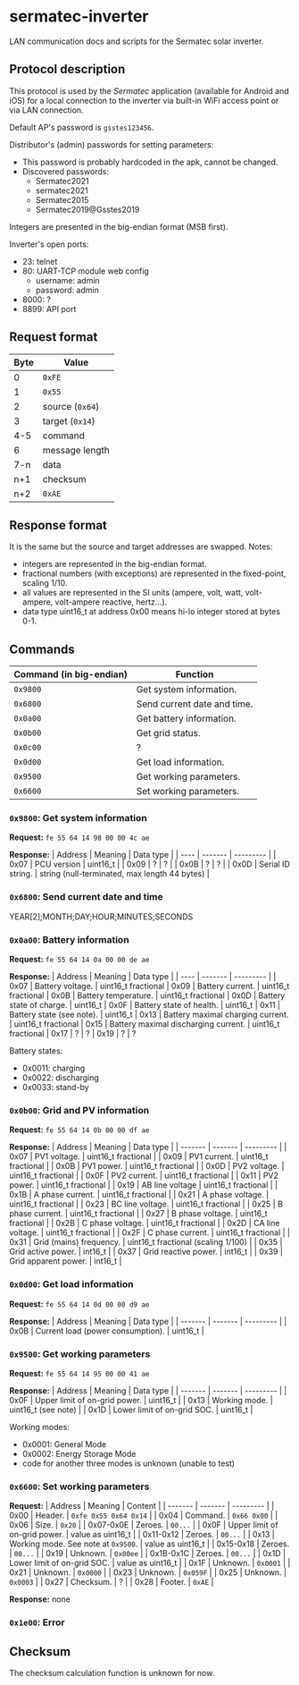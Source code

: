 # sermatec-inverter
LAN communication docs and scripts for the Sermatec solar inverter.

## Protocol description
This protocol is used by the *Sermatec* application (available for Android and iOS) for a local connection to the inverter via built-in WiFi access point or via LAN connection.

Default AP's password is `gsstes123456`.

Distributor's (admin) passwords for setting parameters:
- This password is probably hardcoded in the apk, cannot be changed.
- Discovered passwords:
    - Sermatec2021
    - sermatec2021
    - Sermatec2015
    - Sermatec2019@Gsstes2019

Integers are presented in the big-endian format (MSB first).

Inverter's open ports:
- 23: telnet
- 80: UART-TCP module web config
    - username: admin
    - password: admin
- 8000: ?
- 8899: API port

## Request format
| Byte | Value |
| ---- | ----- |
| 0    | `0xFE`  |
| 1    | `0x55`  |
| 2    | source (`0x64`) |
| 3    | target (`0x14`) |
| 4-5  | command |
| 6    | message length |
| 7-n  | data |
| n+1  | checksum |
| n+2  | `0xAE` |

## Response format
It is the same but the source and target addresses are swapped.
Notes: 
- integers are represented in the big-endian format.
- fractional numbers (with exceptions) are represented in the fixed-point, scaling 1/10.
- all values are represented in the SI units (ampere, volt, watt, volt-ampere, volt-ampere reactive, hertz...).
- data type uint16_t at address 0x00 means hi-lo integer stored at bytes 0-1.

## Commands
| Command (in big-endian) | Function |
| ----------------------- | -------- |
| `0x9800`                | Get system information.
| `0x6800`                | Send current date and time. |
| `0x0a00` | Get battery information. |
| `0x0b00` | Get grid status. |
| `0x0c00` | ? |
| `0x0d00` | Get load information. |
| `0x9500` | Get working parameters. |
| `0x6600` | Set working parameters. |

### **`0x9800`: Get system information**
**Request:** `fe 55 64 14 98 00 00 4c ae`

**Response:**
| Address | Meaning | Data type |
| ----    | ------- | --------- |
| 0x07 | PCU version | uint16_t |
| 0x09 | ? | ? |
| 0x0B | ? | ? |
| 0x0D | Serial ID string. | string (null-terminated, max length 44 bytes) |

### **`0x6800`: Send current date and time**
YEAR[2];MONTH;DAY;HOUR;MINUTES;SECONDS

### **`0x0a00`: Battery information**
**Request:** `fe 55 64 14 0a 00 00 de ae`

**Response:**
| Address | Meaning | Data type |
| ---- | ------- | --------- |
| 0x07 | Battery voltage. | uint16_t fractional
| 0x09 | Battery current. | uint16_t fractional
| 0x0B | Battery temperature. | uint16_t fractional
| 0x0D | Battery state of charge. | uint16_t
| 0x0F | Battery state of health. | uint16_t
| 0x11 | Battery state (see note). | uint16_t
| 0x13 | Battery maximal charging current. | uint16_t fractional
| 0x15 | Battery maximal discharging current. | uint16_t fractional
| 0x17 | ? | ?
| 0x19 | ? | ?

Battery states:
- 0x0011: charging
- 0x0022: discharging
- 0x0033: stand-by

### **`0x0b00`: Grid and PV information**
**Request:** `fe 55 64 14 0b 00 00 df ae`

**Response:**
| Address | Meaning | Data type |
| ------- | ------- | --------- |
| 0x07 | PV1 voltage. | uint16_t fractional |
| 0x09 | PV1 current. | uint16_t fractional |
| 0x0B | PV1 power. | uint16_t fractional |
| 0x0D | PV2 voltage. | uint16_t fractional |
| 0x0F | PV2 current. | uint16_t fractional |
| 0x11 | PV2 power. | uint16_t fractional |
| 0x19 | AB line voltage | uint16_t fractional |
| 0x1B | A phase current. | uint16_t fractional |
| 0x21 | A phase voltage. | uint16_t fractional |
| 0x23 | BC line voltage. | uint16_t fractional |
| 0x25 | B phase current. | uint16_t fractional |
| 0x27 | B phase voltage. | uint16_t fractional |
| 0x2B | C phase voltage. | uint16_t fractional |
| 0x2D | CA line voltage. | uint16_t fractional |
| 0x2F | C phase current. | uint16_t fractional |
| 0x31 | Grid (mains) frequency. | uint16_t fractional (scaling 1/100) |
| 0x35 | Grid active power. | int16_t |
| 0x37 | Grid reactive power. | int16_t |
| 0x39 | Grid apparent power. | int16_t |

### **`0x0d00`: Get load information**
**Request:** `fe 55 64 14 0d 00 00 d9 ae`

**Response:**
| Address | Meaning | Data type |
| ------- | ------- | --------- |
| 0x0B | Current load (power consumption). | uint16_t |

### **`0x9500`: Get working parameters**
**Request:** `fe 55 64 14 95 00 00 41 ae`

**Response:**
| Address | Meaning | Data type |
| ------- | ------- | --------- |
| 0x0F | Upper limit of on-grid power. | uint16_t |
| 0x13 | Working mode. | uint16_t (see note) |
| 0x1D | Lower limit of on-grid SOC. | uint16_t |

Working modes:
- 0x0001: General Mode
- 0x0002: Energy Storage Mode
- code for another three modes is unknown (unable to test)

### **`0x6600`: Set working parameters**
**Request:**
| Address | Meaning | Content |
| ------- | ------- | --------- |
| 0x00 | Header. | `0xfe 0x55 0x64 0x14` |
| 0x04 | Command. | `0x66 0x00` |
| 0x06 | Size. | `0x20` |
| 0x07-0x0E | Zeroes. | `00...` |
| 0x0F | Upper limit of on-grid power. | value as uint16_t |
| 0x11-0x12 | Zeroes. | `00...` |
| 0x13 | Working mode. See note at `0x9500`. | value as uint16_t |
| 0x15-0x18 | Zeroes. | `00...` |
| 0x19 | Unknown. | `0x00ee` |
| 0x1B-0x1C | Zeroes. | `00...` |
| 0x1D | Lower limit of on-grid SOC. | value as uint16_t |
| 0x1F | Unknown. | `0x0001` |
| 0x21 | Unknown. | `0x0000` |
| 0x23 | Unknown. | `0x059F` |
| 0x25 | Unknown. | `0x0003` |
| 0x27 | Checksum. | ? |
| 0x28 | Footer. | `0xAE` |

**Response:** none

### **`0x1e00`: Error**

## Checksum
The checksum calculation function is unknown for now.